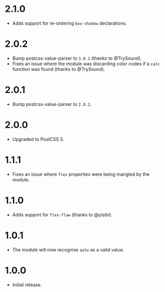 # 2.1.0

* Adds support for re-ordering `box-shadow` declarations.

# 2.0.2

* Bump postcss-value-parser to `3.0.1` (thanks to @TrySound).
* Fixes an issue where the module was discarding color codes if a `calc`
  function was found (thanks to @TrySound).

# 2.0.1

* Bump postcss-value-parser to `2.0.2`.

# 2.0.0

* Upgraded to PostCSS 5.

# 1.1.1

* Fixes an issue where `flex` properties were being mangled by the module.

# 1.1.0

* Adds support for `flex-flow` (thanks to @yisibl).

# 1.0.1

* The module will now recognise `auto` as a valid value.

# 1.0.0

* Initial release.
